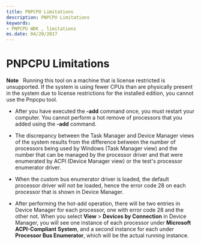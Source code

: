 ```yaml
---
title: PNPCPU Limitations
description: PNPCPU Limitations
keywords:
- PNPCPU WDK , limitations
ms.date: 04/20/2017
---
```


# PNPCPU Limitations


**Note**   Running this tool on a machine that is license restricted is unsupported. If the system is using fewer CPUs than are physically present in the system due to license restrictions for the installed edition, you cannot use the Pnpcpu tool.

 

-   After you have executed the **-add** command once, you must restart your computer. You cannot perform a hot remove of processors that you added using the **-add** command.

-   The discrepancy between the Task Manager and Device Manager views of the system results from the difference between the number of processors being used by Windows (Task Manager view) and the number that can be managed by the processor driver and that were enumerated by ACPI (Device Manager view) or the test's processor enumerator driver.

-   When the custom bus enumerator driver is loaded, the default processor driver will not be loaded, hence the error code 28 on each processor that is shown in Device Manager.

-   After performing the hot-add operation, there will be two entries in Device Manager for each processor, one with error code 28 and the other not. When you select **View** &gt; **Devices by Connection** in Device Manager, you will see one instance of each processor under **Microsoft ACPI-Compliant System**, and a second instance for each under **Processor Bus Enumerator**, which will be the actual running instance.

